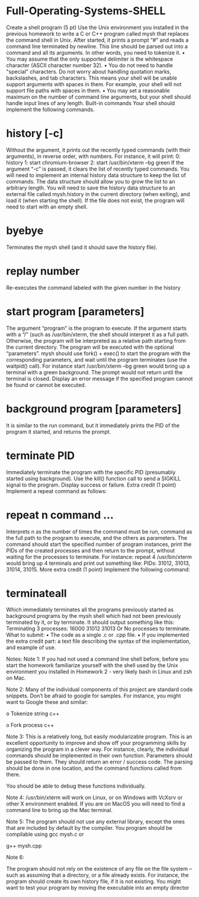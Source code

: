 # Full-Operating-Systems-SHELL
Create a shell program (5 pt)
Use the Unix environment you installed in the previous homework to write a C or C++ 
program called mysh that replaces the command shell in Unix. After started, it prints a 
prompt “#” and reads a command line terminated by newline. This line should be 
parsed out into a command and all its arguments. In other words, you need to tokenize 
it.
• You may assume that the only supported delimiter is the whitespace character 
(ASCII character number 32).
• You do not need to handle "special" characters. Do not worry about handling 
quotation marks, backslashes, and tab characters. This means your shell will be 
unable support arguments with spaces in them. For example, your shell will not 
support file paths with spaces in them.
• You may set a reasonable maximum on the number of command line arguments, 
but your shell should handle input lines of any length.
Built-in commands
Your shell should implement the following commands. 
# history [-c]
Without the argument, it prints out the recently typed commands (with their 
arguments), in reverse order, with numbers. For instance, it will print:
0: history
1: start chromium-browser
2: start /usr/bin/xterm –bg green
If the argument “-c” is passed, it clears the list of recently typed commands. You will 
need to implement an internal history data structure to keep the list of commands. The 
data structure should allow you to grow the list to an arbitrary length. 
You will need to save the history data structure to an external file called mysh.history in 
the current directory (when exiting), and load it (when starting the shell). If the file does 
not exist, the program will need to start with an empty shell. 
# byebye
Terminates the mysh shell (and it should save the history file). 
# replay number 
Re-executes the command labeled with the given number in the history 
# start program [parameters]
The argument “program” is the program to execute. If the argument starts with a “/” 
(such as /usr/bin/xterm, the shell should interpret it as a full path. Otherwise, the 
program will be interpreted as a relative path starting from the current directory. 
The program will be executed with the optional “parameters”. mysh should use fork() + 
exec() to start the program with the corresponding parameters, and wait until the 
program terminates (use the waitpid() call). 
For instance
 start /usr/bin/xterm –bg green
would bring up a terminal with a green background. The prompt would not return until
the terminal is closed.
Display an error message if the specified program cannot be found or cannot be 
executed. 
# background program [parameters]
It is similar to the run command, but it immediately prints the PID of the program it 
started, and returns the prompt. 
# terminate PID
Immediately terminate the program with the specific PID (presumably started using 
background). Use the kill() function call to send a SIGKILL signal to the program. Display 
success or failure. 
Extra credit (1 point)
Implement a repeat command as follows:
# repeat n command …
Interprets n as the number of times the command must be run, command as the full 
path to the program to execute, and the others as parameters. The command should 
start the specified number of program instances, print the PIDs of the created processes 
and then return to the prompt, without waiting for the processes to terminate. For 
instance:
 repeat 4 /usr/bin/xterm 
would bring up 4 terminals and print out something like:
PIDs: 31012, 31013, 31014, 31015.
More extra credit (1 point)
Implement the following command:
# terminateall
Which immediately terminates all the programs previously started as background 
programs by the mysh shell which had not been previously terminated by it, or by 
terminate. It should output something like this:
Terminating 3 processes: 16000 31012 31013
Or 
No processes to terminate. 
What to submit:
• The code as a single .c or .cpp file.
• If you implemented the extra credit part: a text file describing the syntax of the 
implementation, and example of use.

Notes:
Note 1: If you had not used a command line shell before, before you start the 
homework familiarize yourself with the shell used by the Unix environment you installed 
in Homework 2 - very likely bash in Linux and zsh on Mac.

Note 2: Many of the individual components of this project are standard code snippets. 
Don’t be afraid to google for samples. For instance, you might want to Google these and 
similar:

o Tokenize string c++

o Fork process c++

Note 3: This is a relatively long, but easily modularizable program. This is an excellent 
opportunity to improve and show off your programming skills by organizing the program 
in a clever way. For instance, clearly, the individual commands should be implemented 
in their own function. Parameters should be passed to them. They should return an 
error / success code. The parsing should be done in one location, and the command 
functions called from there. 

You should be able to debug these functions individually.

Note 4: 
/usr/bin/xterm will work on Linux, or on Windows with VcXsrv or other X environment 
enabled. If you are on MacOS you will need to find a command line to bring up the Mac 
terminal. 

Note 5:
The program should not use any external library, except the ones that are included by 
default by the compiler. You program should be compilable using 
gcc mysh.c 
or 

g++ mysh.cpp

Note 6:

The program should not rely on the existence of any file on the file system – such as 
assuming that a directory, or a file already exists. For instance, the program should 
create its own history file, if it is not existing.
You might want to test your program by moving the executable into an empty director
